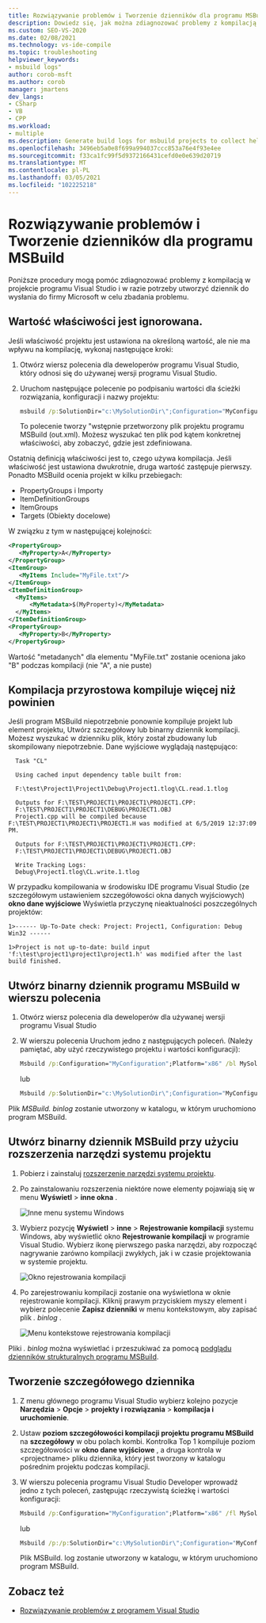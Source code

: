 ```yaml
---
title: Rozwiązywanie problemów i Tworzenie dzienników dla programu MSBuild
description: Dowiedz się, jak można zdiagnozować problemy z kompilacją w projekcie programu Visual Studio i w razie potrzeby utworzyć dziennik do wysłania do firmy Microsoft w celu zbadania problemu.
ms.custom: SEO-VS-2020
ms.date: 02/08/2021
ms.technology: vs-ide-compile
ms.topic: troubleshooting
helpviewer_keywords:
- msbuild logs"
author: corob-msft
ms.author: corob
manager: jmartens
dev_langs:
- CSharp
- VB
- CPP
ms.workload:
- multiple
ms.description: Generate build logs for msbuild projects to collect helpful information when troubleshooting issues.
ms.openlocfilehash: 3496eb5a0e8f699a994037ccc853a76e4f93e4ee
ms.sourcegitcommit: f33ca1fc99f5d9372166431cefd0e0e639d20719
ms.translationtype: MT
ms.contentlocale: pl-PL
ms.lasthandoff: 03/05/2021
ms.locfileid: "102225218"
---
```

# <a name="troubleshoot-and-create-logs-for-msbuild-problems"></a>Rozwiązywanie problemów i Tworzenie dzienników dla programu MSBuild

Poniższe procedury mogą pomóc zdiagnozować problemy z kompilacją w projekcie programu Visual Studio i w razie potrzeby utworzyć dziennik do wysłania do firmy Microsoft w celu zbadania problemu.

## <a name="a-property-value-is-ignored"></a>Wartość właściwości jest ignorowana.

Jeśli właściwość projektu jest ustawiona na określoną wartość, ale nie ma wpływu na kompilację, wykonaj następujące kroki:

1. Otwórz wiersz polecenia dla deweloperów programu Visual Studio, który odnosi się do używanej wersji programu Visual Studio.
1. Uruchom następujące polecenie po podpisaniu wartości dla ścieżki rozwiązania, konfiguracji i nazwy projektu:

    ```cmd
    msbuild /p:SolutionDir="c:\MySolutionDir\";Configuration="MyConfiguration";Platform="Win32" /pp:out.xml MyProject.vcxproj
    ```

    To polecenie tworzy "wstępnie przetworzony plik projektu programu MSBuild (out.xml). Możesz wyszukać ten plik pod kątem konkretnej właściwości, aby zobaczyć, gdzie jest zdefiniowana.

Ostatnią definicją właściwości jest to, czego używa kompilacja. Jeśli właściwość jest ustawiona dwukrotnie, druga wartość zastępuje pierwszy. Ponadto MSBuild ocenia projekt w kilku przebiegach:

- PropertyGroups i Importy
- ItemDefinitionGroups
- ItemGroups
- Targets (Obiekty docelowe)

W związku z tym w następującej kolejności:

```xml
<PropertyGroup>
   <MyProperty>A</MyProperty>
</PropertyGroup>
<ItemGroup>
   <MyItems Include="MyFile.txt"/>
</ItemGroup>
<ItemDefinitionGroup>
  <MyItems>
      <MyMetadata>$(MyProperty)</MyMetadata>
  </MyItems>
</ItemDefinitionGroup>
<PropertyGroup>
   <MyProperty>B</MyProperty>
</PropertyGroup>
```

Wartość "metadanych" dla elementu "MyFile.txt" zostanie oceniona jako "B" podczas kompilacji (nie "A", a nie puste)

## <a name="incremental-build-is-building-more-than-it-should"></a>Kompilacja przyrostowa kompiluje więcej niż powinien

Jeśli program MSBuild niepotrzebnie ponownie kompiluje projekt lub element projektu, Utwórz szczegółowy lub binarny dziennik kompilacji. Możesz wyszukać w dzienniku plik, który został zbudowany lub skompilowany niepotrzebnie. Dane wyjściowe wyglądają następująco:

```output
  Task "CL"

  Using cached input dependency table built from:

  F:\test\Project1\Project1\Debug\Project1.tlog\CL.read.1.tlog

  Outputs for F:\TEST\PROJECT1\PROJECT1\PROJECT1.CPP:
  F:\TEST\PROJECT1\PROJECT1\DEBUG\PROJECT1.OBJ
  Project1.cpp will be compiled because F:\TEST\PROJECT1\PROJECT1\PROJECT1.H was modified at 6/5/2019 12:37:09 PM.

  Outputs for F:\TEST\PROJECT1\PROJECT1\PROJECT1.CPP:
  F:\TEST\PROJECT1\PROJECT1\DEBUG\PROJECT1.OBJ

  Write Tracking Logs:
  Debug\Project1.tlog\CL.write.1.tlog
```

W przypadku kompilowania w środowisku IDE programu Visual Studio (ze szczegółowym ustawieniem szczegółowości okna danych wyjściowych) **okno dane wyjściowe** Wyświetla przyczynę nieaktualności poszczególnych projektów:

```output
1>------ Up-To-Date check: Project: Project1, Configuration: Debug Win32 ------

1>Project is not up-to-date: build input 'f:\test\project1\project1\project1.h' was modified after the last build finished.
```

## <a name="create-a-binary-msbuild-log-at-the-command-prompt"></a>Utwórz binarny dziennik programu MSBuild w wierszu polecenia

1. Otwórz wiersz polecenia dla deweloperów dla używanej wersji programu Visual Studio

1. W wierszu polecenia Uruchom jedno z następujących poleceń. (Należy pamiętać, aby użyć rzeczywistego projektu i wartości konfiguracji):

   ```cmd
   Msbuild /p:Configuration="MyConfiguration";Platform="x86" /bl MySolution.sln
   ```

   lub

   ```cmd
   Msbuild /p:SolutionDir="c:\MySolutionDir\";Configuration="MyConfiguration";Platform="Win32" /bl MyProject.vcxproj
   ```

Plik *MSBuild. binlog* zostanie utworzony w katalogu, w którym uruchomiono program MSBuild.

## <a name="create-a-binary-msbuild-log-by-using-the-project-system-tools-extension"></a>Utwórz binarny dziennik MSBuild przy użyciu rozszerzenia narzędzi systemu projektu

1. Pobierz i zainstaluj [rozszerzenie narzędzi systemu projektu](https://marketplace.visualstudio.com/items?itemName=VisualStudioProductTeam.ProjectSystemTools).

1. Po zainstalowaniu rozszerzenia niektóre nowe elementy pojawiają się w menu **Wyświetl**  >  **inne okna** .

   ![Inne menu systemu Windows](../ide/media/view-menu.png)

1. Wybierz pozycję **Wyświetl**  >  **inne**  >  **Rejestrowanie kompilacji** systemu Windows, aby wyświetlić okno **Rejestrowanie kompilacji** w programie Visual Studio. Wybierz ikonę pierwszego paska narzędzi, aby rozpocząć nagrywanie zarówno kompilacji zwykłych, jak i w czasie projektowania w systemie projektu.

   ![Okno rejestrowania kompilacji](../ide/media/build-logging-click-to-record.png)

1. Po zarejestrowaniu kompilacji zostanie ona wyświetlona w oknie rejestrowanie kompilacji. Kliknij prawym przyciskiem myszy element i wybierz polecenie **Zapisz dzienniki** w menu kontekstowym, aby zapisać plik *. binlog* .

   ![Menu kontekstowe rejestrowania kompilacji](../ide/media/build-logging-context-menu.png)

Pliki *. binlog* można wyświetlać i przeszukiwać za pomocą [podglądu dzienników strukturalnych programu MSBuild](http://www.msbuildlog.com/).

## <a name="create-a-detailed-log"></a>Tworzenie szczegółowego dziennika

1. Z menu głównego programu Visual Studio wybierz kolejno pozycje **Narzędzia**  >  **Opcje**  >  **projekty i rozwiązania**  > **kompilacja i uruchomienie**.
1. Ustaw **poziom szczegółowości kompilacji projektu programu MSBuild** na **szczegółowy** w obu polach kombi. Kontrolka Top 1 kompiluje poziom szczegółowości w **okno dane wyjściowe** , a druga kontrola w \<projectname\> pliku dziennika, który jest tworzony w katalogu pośrednim projektu podczas kompilacji.
2. W wierszu polecenia programu Visual Studio Developer wprowadź jedno z tych poleceń, zastępując rzeczywistą ścieżkę i wartości konfiguracji:

    ```cmd
    Msbuild /p:Configuration="MyConfiguration";Platform="x86" /fl MySolution.sln
    ```

    lub

    ```cmd
    Msbuild /p:/p:SolutionDir="c:\MySolutionDir\";Configuration="MyConfiguration";Platform="Win32" /fl MyProject.vcxproj
    ```

    Plik MSBuild. log zostanie utworzony w katalogu, w którym uruchomiono program MSBuild.

## <a name="see-also"></a>Zobacz też

- [Rozwiązywanie problemów z programem Visual Studio](/troubleshoot/visualstudio/welcome-visual-studio/)

